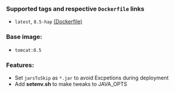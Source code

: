 ### Supported tags and respective **``Dockerfile``** links
- `latest`, `8.5-hap` [(Dockerfile)](https://github.com/eliu/docker-tomcat/blob/master/8.5-hap/Dockerfile)

### Base image: 
- `tomcat:8.5`

### Features:
- Set `jarsToSkip` as `*.jar` to avoid Excpetions during deployment
- Add **setenv.sh** to make tweaks to JAVA_OPTS
